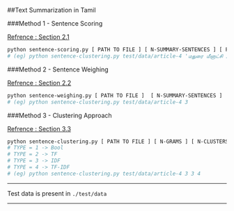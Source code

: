 ##Text Summarization in Tamil

###Method 1 - Sentence Scoring

[Refrence : Section 2.1](http://research.ijcaonline.org/volume75/number6/pxc3890449.pdf)

```bash
python sentence-scoring.py [ PATH TO FILE ] [ N-SUMMARY-SENTENCES ] [ FILE HEADING ]
# (eg) python sentence-clustering.py test/data/article-4 'மதுரை மீனாட்சி அம்மனுக்கு பட்டாபிஷேகம்' 3
```

###Method 2 - Sentence Weighing

[Refrence : Section 2.2](http://research.ijcaonline.org/volume75/number6/pxc3890449.pdf)

```bash
python sentence-weighing.py [ PATH TO FILE ]  [ N-SUMMARY-SENTENCES ]
# (eg) python sentence-clustering.py test/data/article-4 3
```

###Method 3 - Clustering Approach

[Refrence : Section 3.3](http://nlp.cic.ipn.mx/Publications/2008/Text%20Summarization%20by%20Sentence%20Extraction%20Using.pdf)

```bash
python sentence-clustering.py [ PATH TO FILE ] [ N-GRAMS ] [ N-CLUSTERS ] [ TERM-WEIGHT-TYPE ]
# TYPE = 1 -> Bool
# TYPE = 2 -> TF
# TYPE = 3 -> IDF
# TYPE = 4 -> TF-IDF
# (eg) python sentence-clustering.py test/data/article-4 3 3 4
```

----

Test data is present in `./test/data`

----
